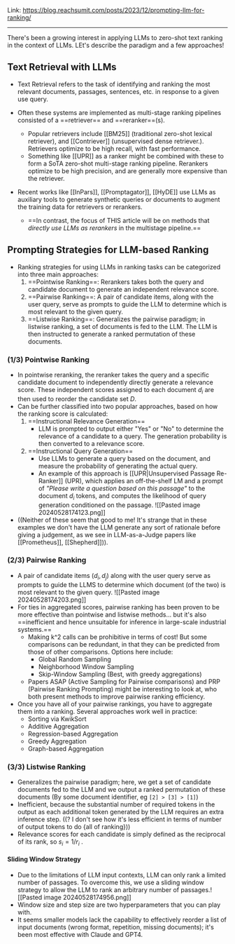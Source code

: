 Link: https://blog.reachsumit.com/posts/2023/12/prompting-llm-for-ranking/

---

There's been a growing interest in applying LLMs to zero-shot text ranking in the context of LLMs. LEt's describe the paradigm and a few approaches!

## Text Retrieval with LLMs
- Text Retrieval refers to the task of identifying and ranking the most relevant documents, passages, sentences, etc. in response to a given use query.
- Often these systems are implemented as multi-stage ranking pipelines consisted of a ==retriever== and ==reranker==(s).
	- Popular retrievers include [[BM25]] (traditional zero-shot lexical retriever), and [[Contriever]] (unsupervised dense retriever.). Retrievers optimize to be high recall, with fast performance.
	- Something like [[UPR]] as a ranker might be combined with these to form a SoTA zero-shot multi-stage ranking pipeline. Rerankers optimize to be high precision, and are generally more expensive than the retriever.

- Recent works like [[InPars]], [[Promptagator]], [[HyDE]] use LLMs as auxiliary tools to generate synthetic queries or documents to augment the training data for retrievers or rerankers.
	- ==In contrast, the focus of THIS article will be on methods that *directly use LLMs as rerankers* in the multistage pipeline.==


## Prompting Strategies for LLM-based Ranking
- Ranking strategies for using LLMs in ranking tasks can be categorized into three main approaches:
	1. ==Pointwise Ranking==: Rerankers takes both the query and candidate document to generate an independent relevance score. 
	2. ==Pairwise Ranking==: A pair of candidate items, along with the user query, serve as prompts to guide the LLM to determine which is most relevant to the given query.
	3. ==Listwise Ranking==: Generalizes the pairwise paradigm; in listwise ranking, a set of documents is fed to the LLM. The LLM is then instructed to generate a ranked permutation of these documents.

### (1/3) Pointwise Ranking
- In pointwise reranking, the reranker takes the query and a specific candidate document to independently directly generate a relevance score. These independent scores assigned to each document $d_i$ are then used to reorder the candidate set $D$.
- Can be further classified into two popular approaches, based on how the ranking score is calculated:
	1. ==Instructional Relevance Generation==
		- LLM is prompted to output either "Yes" or "No" to determine the relevance of a candidate to a query. The generation probability is then converted to a relevance score. 
	2. ==Instructional Query Generation==
		- Use LLMs to generate a query based on the document, and measure the probability of generating the actual query.
		- An example of this approach is [[UPR|Unsupervised Passage Re-Ranker]] (UPR), which applies an off-the-shelf LM and a prompt of *"Please write a question based on this passage"* to the document $d_i$ tokens, and computes the likelihood of query generation conditioned on the passage. ![[Pasted image 20240528174123.png]]
- ((Neither of these seem that good to me! It's strange that in these examples we don't have the LLM generate any sort of rationale before giving a judgement, as we see in LLM-as-a-Judge papers like [[Prometheus]], [[Shepherd]])).

### (2/3) Pairwise Ranking
- A pair of candidate items ($d_i, d_j$) along with the user query serve as prompts to guide the LLMS to determine which document (of the two) is most relevant to the given query. ![[Pasted image 20240528174203.png]]
- For ties in aggregated scores, pairwise ranking has been proven to be more effective than pointwise and listwise methods... but it's also ==inefficient and hence unsuitable for inference in large-scale industrial systems.==
	- Making k^2 calls can be prohibitive in terms of cost! But some comparisons can be redundant, in that they can be predicted from those of other comparisons. Options here include:
		- Global Random Sampling
		- Neighborhood Window Sampling
		- Skip-Window Sampling (Best, with greedy aggregations)
	- Papers ASAP (Active Sampling for Pairwise comparisons) and PRP (Pairwise Ranking Prompting) might be interesting to look at, who both present methods to improve pairwise ranking efficiency.
- Once you have all of your pairwise rankings, you have to aggregate them into a ranking. Several approaches work well in practice:
	- Sorting via KwikSort
	- Additive Aggregation
	- Regression-based Aggregation
	- Greedy Aggregation
	- Graph-based Aggregation

### (3/3) Listwise Ranking
- Generalizes the pairwise paradigm; here, we get a set of candidate documents fed to the LLM and we output a ranked permutation of these documents (By some document identifier, eg `[2] > [3] > [1]`)
- Inefficient, because the substantial number of required tokens in the output as each additional token generated by the LLM requires an extra inference step. ((? I don't see how it's less efficient in terms of number of output tokens to do {all of ranking}))
- Relevance scores for each candidate is simply defined as the reciprocal of its rank, so $s_i = 1/r_i$ .

#### Sliding Window Strategy
- Due to the limitations of LLM input contexts, LLM can only rank a limited number of passages. To overcome this, we use a sliding window strategy to allow the LLM to rank an arbitrary number of passages.![[Pasted image 20240528174956.png]]
- Window size and step size are two hyperparameters that you can play with.
- It seems smaller models lack the capability to effectively reorder a list of input documents (wrong format, repetition, missing documents); it's been most effective with Claude and GPT4.

